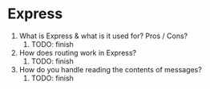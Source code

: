 # Express

1. What is Express & what is it used for? Pros / Cons?
   1. TODO: finish
2. How does routing work in Express?
   1. TODO: finish
3. How do you handle reading the contents of messages?
   1. TODO: finish
